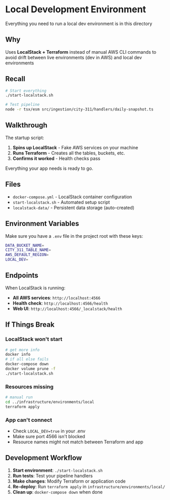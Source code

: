 # Local Development Environment

Everything you need to run a local dev environment is in this directory

## Why

Uses **LocalStack + Terraform** instead of manual AWS CLI commands to avoid drift between live environments (dev in AWS) and local dev environments

## Recall

```bash
# Start everything
./start-localstack.sh

# Test pipeline
node -r tsx/esm src/ingestion/city-311/handlers/daily-snapshot.ts
```

## Walkthrough

The startup script:

1. **Spins up LocalStack** - Fake AWS services on your machine
2. **Runs Terraform** - Creates all the tables, buckets, etc.
3. **Confirms it worked** - Health checks pass

Everything your app needs is ready to go.

## Files

- `docker-compose.yml` - LocalStack container configuration
- `start-localstack.sh` - Automated setup script
- `localstack-data/` - Persistent data storage (auto-created)

## Environment Variables

Make sure you have a `.env` file in the project root with these keys:

```bash
DATA_BUCKET_NAME=
CITY_311_TABLE_NAME=
AWS_DEFAULT_REGION=
LOCAL_DEV=
```

## Endpoints

When LocalStack is running:

- **All AWS services**: `http://localhost:4566`
- **Health check**: `http://localhost:4566/health`
- **Web UI**: `http://localhost:4566/_localstack/health`

## If Things Break

### LocalStack won't start

```bash
# get more info
docker info
# if all else fails
docker-compose down
docker volume prune -f
./start-localstack.sh
```

### Resources missing

```bash
# manual run
cd ../infrastructure/environments/local
terraform apply
```

### App can't connect

- Check `LOCAL_DEV=true` in your .env
- Make sure port 4566 isn't blocked
- Resource names might not match between Terraform and app

## Development Workflow

1. **Start environment**: `./start-localstack.sh`
2. **Run tests**: Test your pipeline handlers
3. **Make changes**: Modify Terraform or application code
4. **Re-deploy**: Run `terraform apply` in `infrastructure/environments/local/`
5. **Clean up**: `docker-compose down` when done
